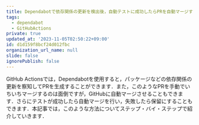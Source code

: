 ```yaml
---
title: Dependabotで依存関係の更新を検出後，自動テストに成功したらPRを自動マージする方法
tags:
  - dependabot
  - GitHubActions
private: true
updated_at: '2023-11-05T02:50:22+09:00'
id: d1d159f8bcf24d012fbc
organization_url_name: null
slide: false
ignorePublish: false
---
```

GitHub Actionsでは，Dependabotを使用すると，パッケージなどの依存関係の更新を察知してPRを生成することができます．また，このようなPRを手動でいちいちマージするのは面倒ですが，GitHubに自動マージさせることもできます．さらにテストが成功したら自動マージを行い，失敗したら保留にすることもできます．本記事では，このような方法についてステップ・バイ・ステップで紹介していきます．
